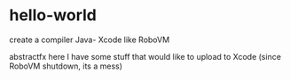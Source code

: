 # hello-world
create a compiler Java- Xcode like RoboVM

abstractfx here 
I have some stuff that would like to upload to Xcode
(since RoboVM shutdown, its a mess)
